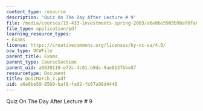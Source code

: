```yaml
---
content_type: resource
description: 'Quiz On The Day After Lecture # 9'
file: /media/courses/15-433-investments-spring-2003/a6e0be5985b9baf8fa62fb67a98d4448_QuizMarch_7.pdf
file_type: application/pdf
learning_resource_types:
- Exams
license: https://creativecommons.org/licenses/by-nc-sa/4.0/
ocw_type: OCWFile
parent_title: Exams
parent_type: CourseSection
parent_uid: a0839110-e72c-4c01-b9dc-9ae6137bbe87
resourcetype: Document
title: QuizMarch_7.pdf
uid: a6e0be59-85b9-baf8-fa62-fb67a98d4448
---
```

Quiz On The Day After Lecture # 9